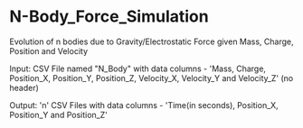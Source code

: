 # N-Body_Force_Simulation
Evolution of n bodies due to Gravity/Electrostatic Force given Mass, Charge, Position and Velocity

Input: CSV File named "N_Body" with data columns - 'Mass, Charge, Position_X, Position_Y, Position_Z, Velocity_X, Velocity_Y and Velocity_Z' (no header)

Output: 'n' CSV Files with data columns - 'Time(in seconds), Position_X, Position_Y and Position_Z'
